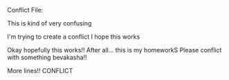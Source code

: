 Conflict File:

This is kind of very confusing

I'm trying to create a conflict
I hope this works


Okay hopefully this works!!
After all... this is my homeworkS
Please conflict with something bevakasha!!

More lines!!
CONFLICT
